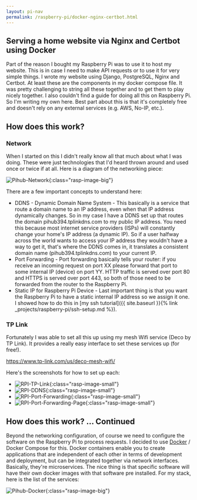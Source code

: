 ```yaml
---
layout: pi-nav
permalink: /raspberry-pi/docker-nginx-certbot.html
---
```


## Serving a home website via Nginx and Certbot using Docker
Part of the reason I bought my Raspberry Pi was to use it to host my website. This is in case I need to make API requests or to use it for 
very simple things. I wrote my website using Django, PostgreSQL, Nginx and Certbot. At least these are the components in my docker compose file.
It was pretty challenging to string all these together and to get them to play nicely together. I also couldn't find a guide for doing all this on Raspberry Pi. So I'm writing my own here. Best part about this is that it's completely free and doesn't rely on any external services (e.g. AWS, No-IP, etc.).

## How does this work?

### Network
When I started on this I didn't really know all that much about what I was doing. These were just technologies that I'd heard thrown around and used once or twice if at all.
Here is a diagram of the networking piece:

![Pihub-Network](/assets/images/raspberry-pi/pihub-network.png){:class="rasp-image-big"}

There are a few important concepts to understand here:
* DDNS - Dynamic Domain Name System - This basically is a service that route a domain name to an IP address, even when that IP address dynamically changes. So in my case I have a DDNS set up that routes the domain pihub394.tplinkdns.com to my public IP address. You need this because most internet service providers (ISPs) will constantly change your home's IP address (a dynamic IP). So if a user halfway across the world wants to access your IP address they wouldn't have a way to get it, that's where the DDNS comes in, it translates a consistent domain name (pihub394.tplinkdns.com) to your current IP.
* Port Forwarding - Port forwarding basically tells your router: if you receive an incoming request on port XX please forward that port to some internal IP (device) on port YY. HTTP traffic is served over port 80 and HTTPS is served over port 443, so both of those need to be forwarded from the router to the Raspberry Pi. 
* Static IP for Raspberry Pi Device - Last important thing is that you want the Raspberry Pi to have a static internal IP address so we assign it one. I showed how to do this in [my ssh tutorial]({{ site.baseurl }}{% link _projects/raspberry-pi/ssh-setup.md %}).

### TP Link
Fortunately I was able to set all this up using my mesh Wifi service (Deco by TP Link). It provides a really easy interface to set these services up (for free!).

<a target="_blank" href="https://www.tp-link.com/us/deco-mesh-wifi/">https://www.tp-link.com/us/deco-mesh-wifi/<a>


Here's the screenshots for how to set up each:

* ![RPI-TP-Link](/assets/images/raspberry-pi/RPI-TP-Link.PNG){:class="rasp-image-small"}
* ![RPI-DDNS](/assets/images/raspberry-pi/RPI-DDNS.PNG){:class="rasp-image-small"}
* ![RPI-Port-Forwarding](/assets/images/raspberry-pi/RPI-Port-Forwarding.PNG){:class="rasp-image-small"}
* ![RPI-Port-Forwarding-Page](/assets/images/raspberry-pi/RPI-Port-Forwarding-Page.PNG){:class="rasp-image-small"}

## How does this work? ... Continued
Beyond the networking configuration, of course we need to configure the software on the Raspberry Pi to process requests. I decided to use [Docker](https://www.docker.com/) / Docker Compose for this. Docker containers enable you to create applications that are independent of each other in terms of development and deployment, but can be integrated together via network interfaces. Basically, they're microservices. The nice thing is that specific software will have their own docker images with that software pre installed. For my stack, here is the list of the services:


![Pihub-Docker](/assets/images/raspberry-pi/pihub-docker.png){:class="rasp-image-big"}

